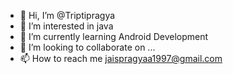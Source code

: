 - 👋 Hi, I’m @Triptipragya
- 👀 I’m interested in java 
- 🌱 I’m currently learning  Android Development
- 💞️ I’m looking to collaborate on ...
- 📫 How to reach me jaispragyaa1997@gmail.com


